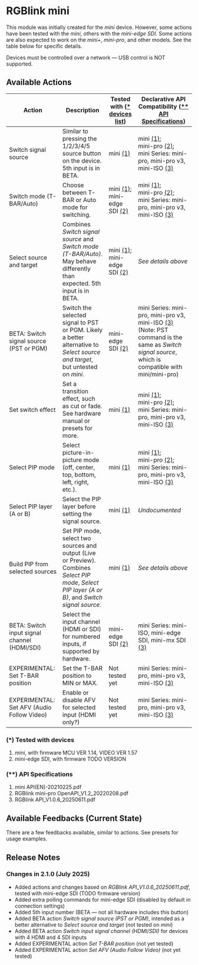 # RGBlink mini

This module was initially created for the _mini_ device. However, some actions have been tested with the _mini_, others with the _mini-edge SDI_. Some actions are also expected to work on the _mini+_, _mini-pro_, and other models. See the table below for specific details.

Devices must be controlled over a network — USB control is NOT supported.

## **Available Actions**

| Action | Description | Tested with ([* devices list](#tested-with))| Declarative API Compatibility ([** API Specifications](#api-list)) |
|--------|-------------|--------------------------|----------------------------------|
| Switch signal source | Similar to pressing the 1/2/3/4/5 source button on the device. 5th input is in BETA. | mini [(1)](#device-1) | mini [(1)](#api-mini);<br/>mini-pro [(2)](#api-mini-pro);<br/>mini Series: mini-pro, mini-pro v3, mini-ISO [(3)](#api-v106) |
| Switch mode (T-BAR/Auto) | Choose between T-BAR or Auto mode for switching. | mini [(1)](#device-1);<br/>mini-edge SDI [(2)](#device-2) | mini [(1)](#api-mini);<br/>mini-pro [(2)](#api-mini-pro);<br/>mini Series: mini-pro, mini-pro v3, mini-ISO [(3)](#api-v106) |
| Select source and target | Combines _Switch signal source_ and _Switch mode (T-BAR/Auto)_. May behave differently than expected. 5th input is in BETA. | mini [(1)](#device-1);<br/>mini-edge SDI [(2)](#device-2) | _See details above_ |
| BETA: Switch signal source (PST or PGM) | Switch the selected signal to PST or PGM. Likely a better alternative to _Select source and target_, but untested on _mini_. | mini-edge SDI [(2)](#device-2) | mini Series: mini-pro, mini-pro v3, mini-ISO [(3)](#api-v106) (Note: PST command is the same as _Switch signal source_, which is compatible with mini/mini-pro) |
| Set switch effect | Set a transition effect, such as cut or fade. See hardware manual or presets for more. | mini [(1)](#device-1) | mini [(1)](#api-mini);<br/>mini-pro [(2)](#api-mini-pro);<br/>mini Series: mini-pro, mini-pro v3, mini-ISO [(3)](#api-v106) |
| Select PIP mode | Select picture-in-picture mode (off, center, top, bottom, left, right, etc.). | mini [(1)](#device-1) | mini [(1)](#api-mini);<br/>mini-pro [(2)](#api-mini-pro);<br/>mini Series: mini-pro, mini-pro v3, mini-ISO [(3)](#api-v106) |
| Select PIP layer (A or B) | Select the PIP layer before setting the signal source. | mini [(1)](#device-1) | _Undocumented_ |
| Build PIP from selected sources | Set PIP mode, select two sources and output (Live or Preview). Combines _Select PIP mode_, _Select PIP layer (A or B)_, and _Switch signal source_. | mini [(1)](#device-1) | _See details above_ |
| BETA: Switch input signal channel (HDMI/SDI) | Select the input channel (HDMI or SDI) for numbered inputs, if supported by hardware. | mini-edge SDI [(2)](#device-2) | mini Series: mini-ISO, mini-edge SDI, mini-mx SDI [(3)](#api-v106) |
| EXPERIMENTAL: Set T-BAR position | Set the T-BAR position to MIN or MAX. | Not tested yet | mini Series: mini-pro, mini-pro v3, mini-ISO [(3)](#api-v106) |
| EXPERIMENTAL: Set AFV (Audio Follow Video) | Enable or disable AFV for selected input (HDMI only?) | Not tested yet | mini Series: mini-pro, mini-pro v3, mini-ISO [(3)](#api-v106) |

### <a name="tested-with"></a>(*) Tested with devices

1. <a name="device-1"></a> mini, with firmware MCU VER 1.14, VIDEO VER 1.57  
2. <a name="device-2"></a> mini-edge SDI, with firmware TODO VERSION

### <a name="api-list"></a>(**) API Specifications

1. <a name="api-mini"></a> mini API(EN)-20210225.pdf  
2. <a name="api-mini-pro"></a> RGBlink mini-pro OpenAPI_V1.2_20220208.pdf  
3. <a name="api-v106"></a> RGBlink API_V1.0.6_20250611.pdf

## **Available Feedbacks (Current State)**

There are a few feedbacks available, similar to actions. See presets for usage examples.

## **Release Notes**

### Changes in 2.1.0 (July 2025)

- Added actions and changes based on _RGBlink API_V1.0.6_20250611.pdf_, tested with mini-edge SDI (TODO firmware version)
- Added extra polling commands for mini-edge SDI (disabled by default in connection settings)
- Added 5th input number (BETA — not all hardware includes this button)
- Added BETA action _Switch signal source (PST or PGM)_, intended as a better alternative to _Select source and target_ (not tested on _mini_)
- Added BETA action _Switch input signal channel (HDMI/SDI)_ for devices with 4 HDMI and 4 SDI inputs
- Added EXPERIMENTAL action _Set T-BAR position_ (not yet tested)
- Added EXPERIMENTAL action _Set AFV (Audio Follow Video)_ (not yet tested)
